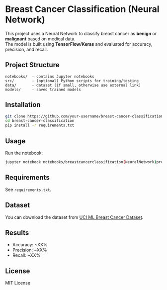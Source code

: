 # Breast Cancer Classification (Neural Network)

This project uses a Neural Network to classify breast cancer as **benign** or **malignant** based on medical data.  
The model is built using **TensorFlow/Keras** and evaluated for accuracy, precision, and recall.

## Project Structure
```
notebooks/  - contains Jupyter notebooks  
src/        - (optional) Python scripts for training/testing  
data/       - dataset (if small, otherwise use external link)  
models/     - saved trained models  
```

## Installation
```bash
git clone https://github.com/your-username/breast-cancer-classification.git
cd breast-cancer-classification
pip install -r requirements.txt
```

## Usage
Run the notebook:
```bash
jupyter notebook notebooks/breastcancerclassification(NeuralNetwork)project5.ipynb
```

## Requirements
See `requirements.txt`.

## Dataset
You can download the dataset from [UCI ML Breast Cancer Dataset](https://archive.ics.uci.edu/ml/datasets/breast+cancer+wisconsin+(diagnostic)).

## Results
- Accuracy: ~XX%  
- Precision: ~XX%  
- Recall: ~XX%  

## License
MIT License
